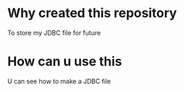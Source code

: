 
# Why created this repository

To store my JDBC file for future

# How can u use this

U can see how to make a JDBC file 
